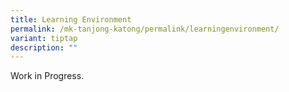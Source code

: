 ```yaml
---
title: Learning Environment
permalink: /mk-tanjong-katong/permalink/learningenvironment/
variant: tiptap
description: ""
---
```

<p>Work in Progress.</p>